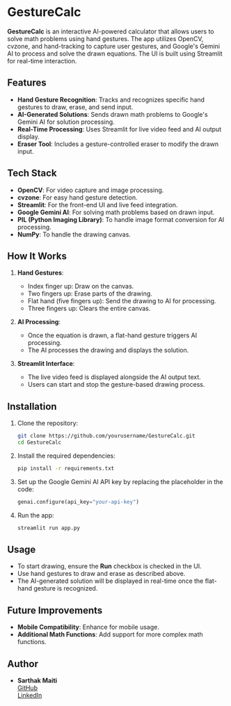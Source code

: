 # GestureCalc

**GestureCalc** is an interactive AI-powered calculator that allows users to solve math problems using hand gestures. The app utilizes OpenCV, cvzone, and hand-tracking to capture user gestures, and Google's Gemini AI to process and solve the drawn equations. The UI is built using Streamlit for real-time interaction.

## Features

- **Hand Gesture Recognition**: Tracks and recognizes specific hand gestures to draw, erase, and send input.
- **AI-Generated Solutions**: Sends drawn math problems to Google's Gemini AI for solution processing.
- **Real-Time Processing**: Uses Streamlit for live video feed and AI output display.
- **Eraser Tool**: Includes a gesture-controlled eraser to modify the drawn input.

## Tech Stack

- **OpenCV**: For video capture and image processing.
- **cvzone**: For easy hand gesture detection.
- **Streamlit**: For the front-end UI and live feed integration.
- **Google Gemini AI**: For solving math problems based on drawn input.
- **PIL (Python Imaging Library)**: To handle image format conversion for AI processing.
- **NumPy**: To handle the drawing canvas.

## How It Works

1. **Hand Gestures**:
   - Index finger up: Draw on the canvas.
   - Two fingers up: Erase parts of the drawing.
   - Flat hand (five fingers up): Send the drawing to AI for processing.
   - Three fingers up: Clears the entire canvas.

2. **AI Processing**:
   - Once the equation is drawn, a flat-hand gesture triggers AI processing.
   - The AI processes the drawing and displays the solution.

3. **Streamlit Interface**:
   - The live video feed is displayed alongside the AI output text.
   - Users can start and stop the gesture-based drawing process.

## Installation

1. Clone the repository:

    ```bash
    git clone https://github.com/yourusername/GestureCalc.git
    cd GestureCalc
    ```

2. Install the required dependencies:

    ```bash
    pip install -r requirements.txt
    ```

3. Set up the Google Gemini AI API key by replacing the placeholder in the code:

    ```python
    genai.configure(api_key="your-api-key")
    ```

4. Run the app:

    ```bash
    streamlit run app.py
    ```

## Usage

- To start drawing, ensure the **Run** checkbox is checked in the UI.
- Use hand gestures to draw and erase as described above.
- The AI-generated solution will be displayed in real-time once the flat-hand gesture is recognized.

## Future Improvements

- **Mobile Compatibility**: Enhance for mobile usage.
- **Additional Math Functions**: Add support for more complex math functions.

## Author

- **Sarthak Maiti**  
  [GitHub](https://github.com/Jason-Ampere)  
  [LinkedIn](https://www.linkedin.com/in/sarthakmaiti1234/)
